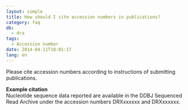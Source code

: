 ```yaml
---
layout: simple
title: How should I cite accession numbers in publications?
category: faq
db:
  - dra
tags: 
  - Accession number
date: 2014-04-11T18:01:17
lang: en
---
```


Please cite accession numbers according to instructions of submitting publications.

**Example citation**  
Nucleotide sequence data reported are available in the DDBJ Sequenced Read Archive under the accession numbers DRXxxxxxx and DRXxxxxxx.
